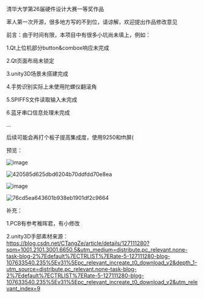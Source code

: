 
清华大学第26届硬件设计大赛一等奖作品


苯人第一次开源，很多地方写的不到位，请谅解，欢迎提出作品修改意见



前言：由于时间有限，本项目中有很多小坑尚未填上，例如：

1.Qt上位机部分button&combox响应未完成

2.Qt页面布局未锁定

3.unity3D场景未搭建完成

4.手势识别实际上未使用陀螺仪翻滚角

5.SPIFFS文件读取输入未完成

6.蓝牙串口信息处理未完成

...


后续可能会再打个板子提高集成度，使用9250和tft屏(



预览：

![image](https://github.com/youyc22/Mutifunctional-Bluetooth-Gloves/assets/125688164/55608a58-f186-438e-b81b-7eef70ba0d1d)



![420585d625dbd6204b70ddfdd70e8ea](https://github.com/youyc22/Mutifunctional-Bluetooth-Gloves/assets/125688164/4e81d3d7-4906-4351-86bd-710800b1af84)

![image](https://github.com/youyc22/Mutifunctional-Bluetooth-Gloves/assets/125688164/8d39bcfb-90db-4a99-9fe1-3a31272f9942)


![76cd5ea643601b938eb1901df2c9664](https://github.com/youyc22/Mutifunctional-Bluetooth-Gloves/assets/125688164/877ac8b8-3c0a-4296-9d2e-5fdb1de5f57c)


补充：

1.PCB有参考稚晖君，有小修改


2.unity3D手部素材来源：https://blog.csdn.net/CTangZe/article/details/127111280?spm=1001.2101.3001.6650.5&utm_medium=distribute.pc_relevant.none-task-blog-2%7Edefault%7ECTRLIST%7ERate-5-127111280-blog-107633540.235%5Ev31%5Epc_relevant_increate_t0_download_v2&depth_1-utm_source=distribute.pc_relevant.none-task-blog-2%7Edefault%7ECTRLIST%7ERate-5-127111280-blog-107633540.235%5Ev31%5Epc_relevant_increate_t0_download_v2&utm_relevant_index=9

